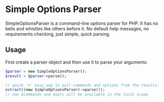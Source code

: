 # Simple Options Parser

SimpleOptionsParser is a command-line options parser for PHP. It has no bells and whistles like others before it. No default help messages, no requirements checking, just simple, quick parsing.

## Usage

First create a parser object and then use it to parse your arguments:

```php
$parser = new SimpleOptionsParser();
$result = $parser->parse();

// quick 'n' easy way to pull commands and options from the results:
extract((new SimpleOptionsParser)->parse());
// now $commands and $opts will be available in the local scope
```
